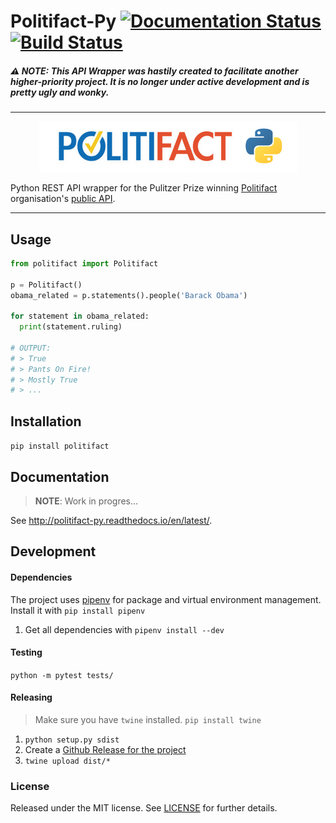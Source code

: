 

# Politifact-Py [![Documentation Status](https://readthedocs.org/projects/politifact-py/badge/?version=latest)](http://politifact-py.readthedocs.io/en/latest/?badge=latest) [![Build Status](https://travis-ci.org/thundergolfer/politifact-py.svg?branch=master)](https://travis-ci.org/thundergolfer/politifact-py)

##### ⚠️ **NOTE:** *This API Wrapper was hastily created to facilitate another higher-priority project. It is no longer under active development and is pretty ugly and wonky.*

----

<p align="center">
  <img src="./repo-image.png"/>
</p>

Python REST API wrapper for the Pulitzer Prize winning [Politifact](http://www.politifact.com/) organisation's [public API](http://static.politifact.com/api/doc.html).

-----

## Usage

```python
from politifact import Politifact

p = Politifact()
obama_related = p.statements().people('Barack Obama')

for statement in obama_related:
  print(statement.ruling)

# OUTPUT:
# > True
# > Pants On Fire!
# > Mostly True
# > ...
```


## Installation

`pip install politifact`


## Documentation

> **NOTE**: Work in progres...

See http://politifact-py.readthedocs.io/en/latest/.

## Development

#### Dependencies

The project uses [pipenv](https://github.com/pypa/pipenv) for package and virtual environment management. Install it with `pip install pipenv`

1. Get all dependencies with `pipenv install --dev`

#### Testing

`python -m pytest tests/`

#### Releasing

> Make sure you have `twine` installed. `pip install twine`

1. `python setup.py sdist`
2. Create a [Github Release for the project](https://github.com/thundergolfer/politifact-py/releases)
3. `twine upload dist/*`

### License

Released under the MIT license. See [LICENSE](LICENSE) for further details.
